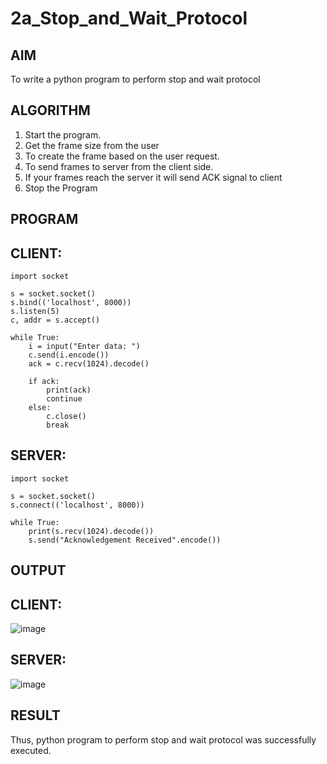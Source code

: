 # 2a_Stop_and_Wait_Protocol
## AIM 
To write a python program to perform stop and wait protocol
## ALGORITHM
1. Start the program.
2. Get the frame size from the user
3. To create the frame based on the user request.
4. To send frames to server from the client side.
5. If your frames reach the server it will send ACK signal to client
6. Stop the Program
## PROGRAM
## CLIENT:
```
import socket

s = socket.socket()
s.bind(('localhost', 8000))
s.listen(5)
c, addr = s.accept()

while True:
    i = input("Enter data: ")
    c.send(i.encode())
    ack = c.recv(1024).decode()

    if ack:
        print(ack)
        continue
    else:
        c.close()
        break

```
## SERVER: 
```
import socket

s = socket.socket()
s.connect(('localhost', 8000))

while True:
    print(s.recv(1024).decode())
    s.send("Acknowledgement Received".encode())

```
## OUTPUT

## CLIENT:

![image](https://github.com/user-attachments/assets/13d8e8b6-97d4-4dee-b9e9-1488a16e3e8e)

## SERVER: 

![image](https://github.com/user-attachments/assets/d234ab26-545a-4503-a773-94d6ae8dec36)

## RESULT
Thus, python program to perform stop and wait protocol was successfully executed.
